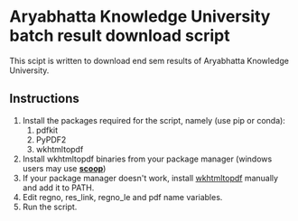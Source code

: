# Aryabhatta Knowledge University batch result download script

This scipt is written to download end sem results of Aryabhatta Knowledge University.

## Instructions
1. Install the packages required for the script, namely (use pip or conda):
	1. pdfkit
	2. PyPDF2
	3. wkhtmltopdf
2. Install wkhtmltopdf binaries from your package manager (windows users may use **[scoop](https://scoop.sh)**)
3. If your package manager doesn't work, install [wkhtmltopdf](https://wkhtmltopdf.org/downloads.html) manually and add it to PATH.
4. Edit regno, res_link, regno_le and pdf name variables.
5. Run the script.
